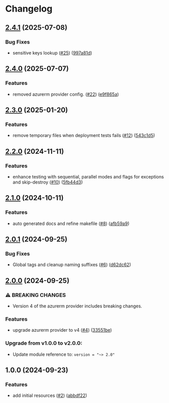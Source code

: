 # Changelog

## [2.4.1](https://github.com/CloudNationHQ/terraform-azure-apim/compare/v2.4.0...v2.4.1) (2025-07-08)


### Bug Fixes

* sensitive keys lookup ([#25](https://github.com/CloudNationHQ/terraform-azure-apim/issues/25)) ([997a81d](https://github.com/CloudNationHQ/terraform-azure-apim/commit/997a81d56cf5eacf87ccaa084123a9e04b15075e))

## [2.4.0](https://github.com/CloudNationHQ/terraform-azure-apim/compare/v2.3.0...v2.4.0) (2025-07-07)


### Features

* removed azurerm provider config. ([#22](https://github.com/CloudNationHQ/terraform-azure-apim/issues/22)) ([e9f865a](https://github.com/CloudNationHQ/terraform-azure-apim/commit/e9f865a4f6e7645ec52b14ff12c5d5dcc4542432))

## [2.3.0](https://github.com/CloudNationHQ/terraform-azure-apim/compare/v2.2.0...v2.3.0) (2025-01-20)


### Features

* remove temporary files when deployment tests fails ([#12](https://github.com/CloudNationHQ/terraform-azure-apim/issues/12)) ([543c1d5](https://github.com/CloudNationHQ/terraform-azure-apim/commit/543c1d5af3d9a1542b4394d8e606768feee66c72))

## [2.2.0](https://github.com/CloudNationHQ/terraform-azure-apim/compare/v2.1.0...v2.2.0) (2024-11-11)


### Features

* enhance testing with sequential, parallel modes and flags for exceptions and skip-destroy ([#10](https://github.com/CloudNationHQ/terraform-azure-apim/issues/10)) ([5fb44d3](https://github.com/CloudNationHQ/terraform-azure-apim/commit/5fb44d32ec37ce183ae1e8ce11d5d81c3e289902))

## [2.1.0](https://github.com/CloudNationHQ/terraform-azure-apim/compare/v2.0.1...v2.1.0) (2024-10-11)


### Features

* auto generated docs and refine makefile ([#8](https://github.com/CloudNationHQ/terraform-azure-apim/issues/8)) ([afb59a9](https://github.com/CloudNationHQ/terraform-azure-apim/commit/afb59a92a29a36e312fc90125e9bce960db7f68b))

## [2.0.1](https://github.com/CloudNationHQ/terraform-azure-apim/compare/v2.0.0...v2.0.1) (2024-09-25)


### Bug Fixes

* Global tags and cleanup naming suffixes ([#6](https://github.com/CloudNationHQ/terraform-azure-apim/issues/6)) ([d62dc62](https://github.com/CloudNationHQ/terraform-azure-apim/commit/d62dc62f3fd26739bde1de1a97040f8b6acef6c2))

## [2.0.0](https://github.com/CloudNationHQ/terraform-azure-apim/compare/v1.0.0...v2.0.0) (2024-09-25)


### ⚠ BREAKING CHANGES

* Version 4 of the azurerm provider includes breaking changes.

### Features

* upgrade azurerm provider to v4 ([#4](https://github.com/CloudNationHQ/terraform-azure-apim/issues/4)) ([33551be](https://github.com/CloudNationHQ/terraform-azure-apim/commit/33551be4216fbe055c29e8524c4bee2793580700))

### Upgrade from v1.0.0 to v2.0.0:

- Update module reference to: `version = "~> 2.0"`

## 1.0.0 (2024-09-23)


### Features

* add initial resources ([#2](https://github.com/CloudNationHQ/terraform-azure-apim/issues/2)) ([abbdf22](https://github.com/CloudNationHQ/terraform-azure-apim/commit/abbdf22b5ac04eb8dbf6c69c7a31937c97529f7a))
